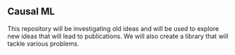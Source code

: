 ## Causal ML
This repository will be investigating old ideas and will be used to explore new ideas that will lead to publications. We will also create a library that will tackle various problems.
